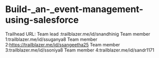 # Build-_an-_event-management-using-salesforce

Trailhead URL:
Team lead :trailblazer.me/id/snandhinig
Team member 1:trailblazer.me/id/ssuganya8
Team member 2:https://trailblazer.me/id/ssangeetha25
Team member 3:trailblazer.me/id/ssoniya8
Team member 4:trailblazer.me/id/sandr1171
